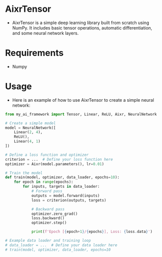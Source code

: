 # AixrTensor

 - AixrTensor is a simple deep learning library built from scratch using NumPy. It includes basic tensor operations, automatic differentiation, and some neural network layers.

# Requirements

 - Numpy

# Usage

 - Here is an example of how to use AixrTensor to create a simple neural network:

```python
from my_ai_framework import Tensor, Linear, ReLU, Aixr, NeuralNetwork

# Create a simple model
model = NeuralNetwork([
    Linear(2, 4),
    ReLU(),
    Linear(4, 1)
])

# Define a loss function and optimizer
criterion = ...  # Define your loss function here
optimizer = Aixr(model.parameters(), lr=0.01)

# Train the model
def train(model, optimizer, data_loader, epochs=10):
    for epoch in range(epochs):
        for inputs, targets in data_loader:
            # Forward pass
            outputs = model.forward(inputs)
            loss = criterion(outputs, targets)

            # Backward pass
            optimizer.zero_grad()
            loss.backward()
            optimizer.step()

            print(f'Epoch [{epoch+1}/{epochs}], Loss: {loss.data}')

# Example data loader and training loop
# data_loader = ...  # Define your data loader here
# train(model, optimizer, data_loader, epochs=10
